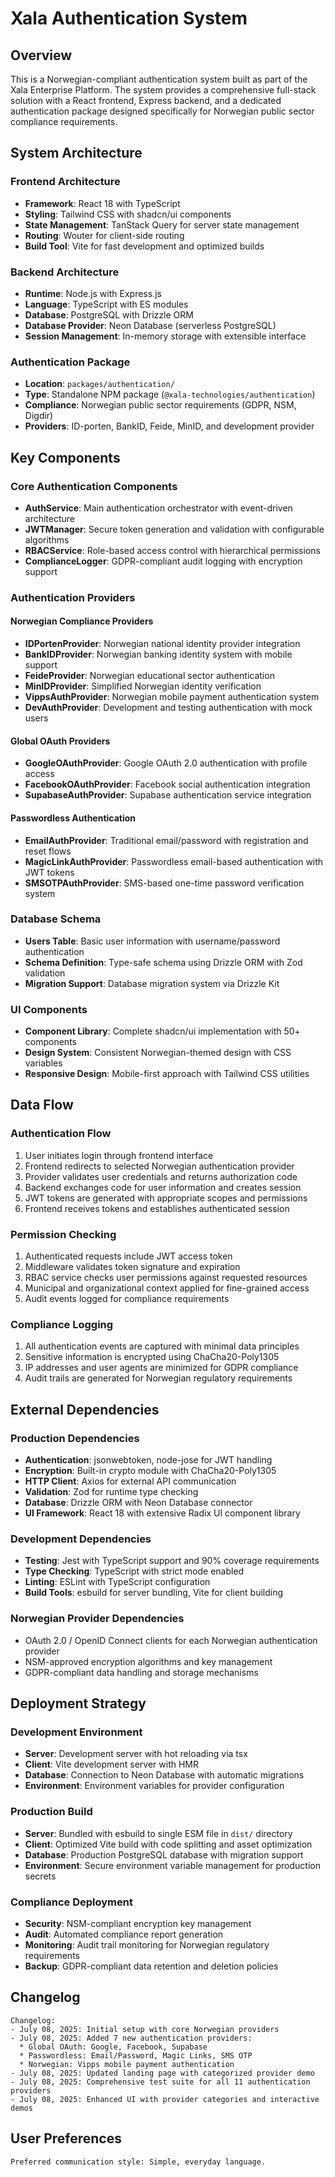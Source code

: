 # Xala Authentication System

## Overview

This is a Norwegian-compliant authentication system built as part of the Xala Enterprise Platform. The system provides a comprehensive full-stack solution with a React frontend, Express backend, and a dedicated authentication package designed specifically for Norwegian public sector compliance requirements.

## System Architecture

### Frontend Architecture
- **Framework**: React 18 with TypeScript
- **Styling**: Tailwind CSS with shadcn/ui components
- **State Management**: TanStack Query for server state management
- **Routing**: Wouter for client-side routing
- **Build Tool**: Vite for fast development and optimized builds

### Backend Architecture
- **Runtime**: Node.js with Express.js
- **Language**: TypeScript with ES modules
- **Database**: PostgreSQL with Drizzle ORM
- **Database Provider**: Neon Database (serverless PostgreSQL)
- **Session Management**: In-memory storage with extensible interface

### Authentication Package
- **Location**: `packages/authentication/`
- **Type**: Standalone NPM package (`@xala-technologies/authentication`)
- **Compliance**: Norwegian public sector requirements (GDPR, NSM, Digdir)
- **Providers**: ID-porten, BankID, Feide, MinID, and development provider

## Key Components

### Core Authentication Components
- **AuthService**: Main authentication orchestrator with event-driven architecture
- **JWTManager**: Secure token generation and validation with configurable algorithms
- **RBACService**: Role-based access control with hierarchical permissions
- **ComplianceLogger**: GDPR-compliant audit logging with encryption support

### Authentication Providers

#### Norwegian Compliance Providers
- **IDPortenProvider**: Norwegian national identity provider integration
- **BankIDProvider**: Norwegian banking identity system with mobile support
- **FeideProvider**: Norwegian educational sector authentication
- **MinIDProvider**: Simplified Norwegian identity verification
- **VippsAuthProvider**: Norwegian mobile payment authentication system
- **DevAuthProvider**: Development and testing authentication with mock users

#### Global OAuth Providers
- **GoogleOAuthProvider**: Google OAuth 2.0 authentication with profile access
- **FacebookOAuthProvider**: Facebook social authentication integration
- **SupabaseAuthProvider**: Supabase authentication service integration

#### Passwordless Authentication
- **EmailAuthProvider**: Traditional email/password with registration and reset flows
- **MagicLinkAuthProvider**: Passwordless email-based authentication with JWT tokens
- **SMSOTPAuthProvider**: SMS-based one-time password verification system

### Database Schema
- **Users Table**: Basic user information with username/password authentication
- **Schema Definition**: Type-safe schema using Drizzle ORM with Zod validation
- **Migration Support**: Database migration system via Drizzle Kit

### UI Components
- **Component Library**: Complete shadcn/ui implementation with 50+ components
- **Design System**: Consistent Norwegian-themed design with CSS variables
- **Responsive Design**: Mobile-first approach with Tailwind CSS utilities

## Data Flow

### Authentication Flow
1. User initiates login through frontend interface
2. Frontend redirects to selected Norwegian authentication provider
3. Provider validates user credentials and returns authorization code
4. Backend exchanges code for user information and creates session
5. JWT tokens are generated with appropriate scopes and permissions
6. Frontend receives tokens and establishes authenticated session

### Permission Checking
1. Authenticated requests include JWT access token
2. Middleware validates token signature and expiration
3. RBAC service checks user permissions against requested resources
4. Municipal and organizational context applied for fine-grained access
5. Audit events logged for compliance requirements

### Compliance Logging
1. All authentication events are captured with minimal data principles
2. Sensitive information is encrypted using ChaCha20-Poly1305
3. IP addresses and user agents are minimized for GDPR compliance
4. Audit trails are generated for Norwegian regulatory requirements

## External Dependencies

### Production Dependencies
- **Authentication**: jsonwebtoken, node-jose for JWT handling
- **Encryption**: Built-in crypto module with ChaCha20-Poly1305
- **HTTP Client**: Axios for external API communication
- **Validation**: Zod for runtime type checking
- **Database**: Drizzle ORM with Neon Database connector
- **UI Framework**: React 18 with extensive Radix UI component library

### Development Dependencies
- **Testing**: Jest with TypeScript support and 90% coverage requirements
- **Type Checking**: TypeScript with strict mode enabled
- **Linting**: ESLint with TypeScript configuration
- **Build Tools**: esbuild for server bundling, Vite for client building

### Norwegian Provider Dependencies
- OAuth 2.0 / OpenID Connect clients for each Norwegian authentication provider
- NSM-approved encryption algorithms and key management
- GDPR-compliant data handling and storage mechanisms

## Deployment Strategy

### Development Environment
- **Server**: Development server with hot reloading via tsx
- **Client**: Vite development server with HMR
- **Database**: Connection to Neon Database with automatic migrations
- **Environment**: Environment variables for provider configuration

### Production Build
- **Server**: Bundled with esbuild to single ESM file in `dist/` directory
- **Client**: Optimized Vite build with code splitting and asset optimization
- **Database**: Production PostgreSQL database with migration support
- **Environment**: Secure environment variable management for production secrets

### Compliance Deployment
- **Security**: NSM-compliant encryption key management
- **Audit**: Automated compliance report generation
- **Monitoring**: Audit trail monitoring for Norwegian regulatory requirements
- **Backup**: GDPR-compliant data retention and deletion policies

## Changelog

```
Changelog:
- July 08, 2025: Initial setup with core Norwegian providers
- July 08, 2025: Added 7 new authentication providers:
  * Global OAuth: Google, Facebook, Supabase
  * Passwordless: Email/Password, Magic Links, SMS OTP
  * Norwegian: Vipps mobile payment authentication
- July 08, 2025: Updated landing page with categorized provider demo
- July 08, 2025: Comprehensive test suite for all 11 authentication providers
- July 08, 2025: Enhanced UI with provider categories and interactive demos
```

## User Preferences

```
Preferred communication style: Simple, everyday language.
```
